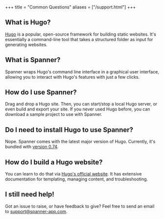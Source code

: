+++
title = "Common Questions"
aliases = ["/support.html"]
+++

## What is Hugo?

[Hugo](https://gohugo.io) is a popular, open-source framework for building static websites. It's essentially a command-line tool that takes a structured folder as input for generating websites.

## What is Spanner?

Spanner wraps Hugo's command line interface in a graphical user interface, allowing you to interact with Hugo's features with just a few clicks.

## How do I use Spanner?

Drag and drop a Hugo site. Then, you can start/stop a local Hugo server, or even build and export your site. If you never used Hugo before, you can download a sample project to use with Spanner.

## Do I need to install Hugo to use Spanner?

Nope. Spanner comes with the latest major version of Hugo. Currently, it's bundled with [version 0.74](https://github.com/gohugoio/hugo/releases/tag/v0.74.0).

## How do I build a Hugo website?

You can learn to do that via [Hugo's official website](https://gohugo.io/documentation/). It has extensive documentation for templating, managing content, and troubleshooting.

## I still need help!

Got an issue to raise, or have feedback to give? Feel free to send an email to support@spanner-app.com.